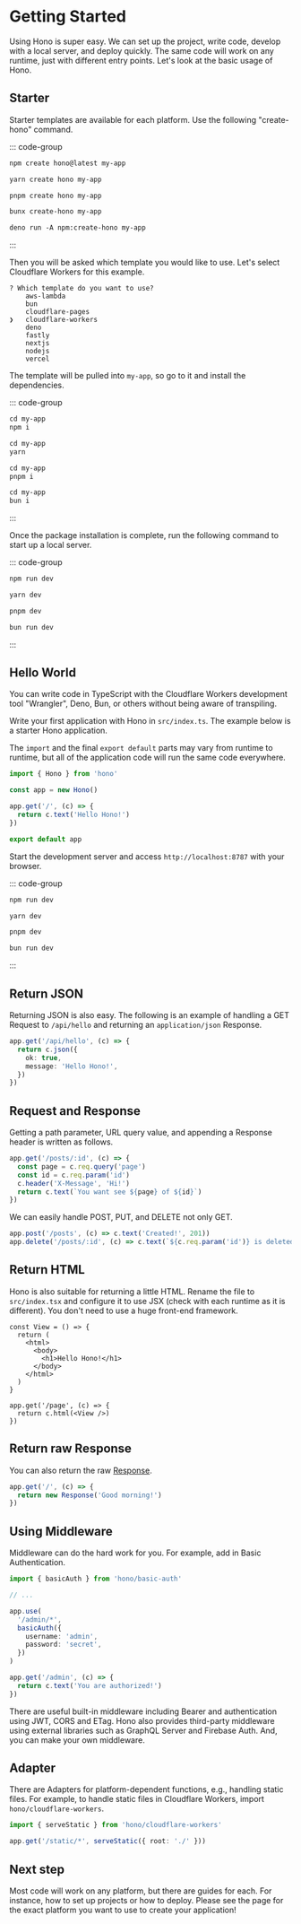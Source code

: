 # Getting Started

Using Hono is super easy. We can set up the project, write code, develop with a local server, and deploy quickly. The same code will work on any runtime, just with different entry points. Let's look at the basic usage of Hono.

## Starter

Starter templates are available for each platform. Use the following "create-hono" command.

::: code-group

```txt [npm]
npm create hono@latest my-app
```

```txt [yarn]
yarn create hono my-app
```

```txt [pnpm]
pnpm create hono my-app
```

```txt [bun]
bunx create-hono my-app
```

```txt [deno]
deno run -A npm:create-hono my-app
```

:::

Then you will be asked which template you would like to use.
Let's select Cloudflare Workers for this example.

```
? Which template do you want to use?
    aws-lambda
    bun
    cloudflare-pages
❯   cloudflare-workers
    deno
    fastly
    nextjs
    nodejs
    vercel
```

The template will be pulled into `my-app`, so go to it and install the dependencies.

::: code-group

```txt [npm]
cd my-app
npm i
```

```txt [yarn]
cd my-app
yarn
```

```txt [pnpm]
cd my-app
pnpm i
```

```txt [bun]
cd my-app
bun i
```

:::

Once the package installation is complete, run the following command to start up a local server.

::: code-group

```txt [npm]
npm run dev
```

```txt [yarn]
yarn dev
```

```txt [pnpm]
pnpm dev
```

```txt [bun]
bun run dev
```

:::

## Hello World

You can write code in TypeScript with the Cloudflare Workers development tool "Wrangler", Deno, Bun, or others without being aware of transpiling.

Write your first application with Hono in `src/index.ts`. The example below is a starter Hono application.

The `import` and the final `export default` parts may vary from runtime to runtime,
but all of the application code will run the same code everywhere.

```ts twoslash
import { Hono } from 'hono'

const app = new Hono()

app.get('/', (c) => {
  return c.text('Hello Hono!')
})

export default app
```

Start the development server and access `http://localhost:8787` with your browser.

::: code-group

```txt [npm]
npm run dev
```

```txt [yarn]
yarn dev
```

```txt [pnpm]
pnpm dev
```

```txt [bun]
bun run dev
```

:::

## Return JSON

Returning JSON is also easy. The following is an example of handling a GET Request to `/api/hello` and returning an `application/json` Response.

```ts
app.get('/api/hello', (c) => {
  return c.json({
    ok: true,
    message: 'Hello Hono!',
  })
})
```

## Request and Response

Getting a path parameter, URL query value, and appending a Response header is written as follows.

```ts
app.get('/posts/:id', (c) => {
  const page = c.req.query('page')
  const id = c.req.param('id')
  c.header('X-Message', 'Hi!')
  return c.text(`You want see ${page} of ${id}`)
})
```

We can easily handle POST, PUT, and DELETE not only GET.

```ts
app.post('/posts', (c) => c.text('Created!', 201))
app.delete('/posts/:id', (c) => c.text(`${c.req.param('id')} is deleted!`))
```

## Return HTML

Hono is also suitable for returning a little HTML. Rename the file to `src/index.tsx` and configure it to use JSX (check with each runtime as it is different). You don't need to use a huge front-end framework.

```tsx
const View = () => {
  return (
    <html>
      <body>
        <h1>Hello Hono!</h1>
      </body>
    </html>
  )
}

app.get('/page', (c) => {
  return c.html(<View />)
})
```

## Return raw Response

You can also return the raw [Response](https://developer.mozilla.org/en-US/docs/Web/API/Response).

```ts
app.get('/', (c) => {
  return new Response('Good morning!')
})
```

## Using Middleware

Middleware can do the hard work for you.
For example, add in Basic Authentication.

```ts
import { basicAuth } from 'hono/basic-auth'

// ...

app.use(
  '/admin/*',
  basicAuth({
    username: 'admin',
    password: 'secret',
  })
)

app.get('/admin', (c) => {
  return c.text('You are authorized!')
})
```

There are useful built-in middleware including Bearer and authentication using JWT, CORS and ETag.
Hono also provides third-party middleware using external libraries such as GraphQL Server and Firebase Auth.
And, you can make your own middleware.

## Adapter

There are Adapters for platform-dependent functions, e.g., handling static files.
For example, to handle static files in Cloudflare Workers, import `hono/cloudflare-workers`.

```ts
import { serveStatic } from 'hono/cloudflare-workers'

app.get('/static/*', serveStatic({ root: './' }))
```

## Next step

Most code will work on any platform, but there are guides for each.
For instance, how to set up projects or how to deploy.
Please see the page for the exact platform you want to use to create your application!
